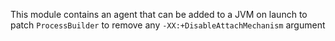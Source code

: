 This module contains an agent that can be added to a JVM on launch to patch `ProcessBuilder` to remove any
`-XX:+DisableAttachMechanism` argument